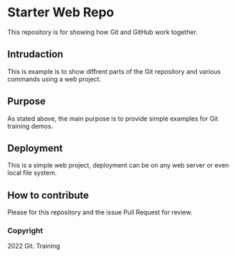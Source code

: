# Starter Web Repo

This repository is for showing how Git and GitHub work together.

## Intrudaction

This is example is to show diffrent parts of the Git repository and various commands using a web project.

## Purpose

As stated above, the main purpose is to provide simple examples for Git training demos.

## Deployment

This is a simple web project, deployment can be on any web server or even local file system.

## How to contribute

Please for this repository and the issue Pull Request for review.

### Copyright

2022 Git. Training